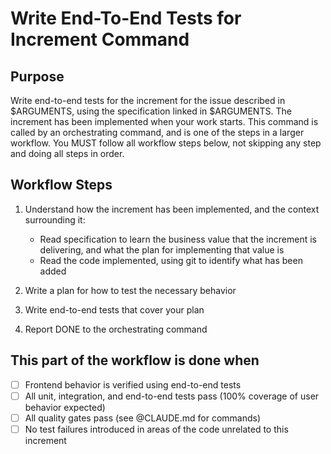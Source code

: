 # Write End-To-End Tests for Increment Command

## Purpose

Write end-to-end tests for the increment for the issue described in $ARGUMENTS, using the specification linked in $ARGUMENTS. The increment has been implemented when your work starts.
This command is called by an orchestrating command, and is one of the steps in a larger workflow.
You MUST follow all workflow steps below, not skipping any step and doing all steps in order.

## Workflow Steps

1. Understand how the increment has been implemented, and the context surrounding it:
    - Read specification to learn the business value that the increment is delivering, and what the plan for implementing that value is
    - Read the code implemented, using git to identify what has been added

2. Write a plan for how to test the necessary behavior

3. Write end-to-end tests that cover your plan

4. Report DONE to the orchestrating command

## This part of the workflow is done when

- [ ] Frontend behavior is verified using end-to-end tests
- [ ] All unit, integration, and end-to-end tests pass (100% coverage of user behavior expected)
- [ ] All quality gates pass (see @CLAUDE.md for commands)
- [ ] No test failures introduced in areas of the code unrelated to this increment
